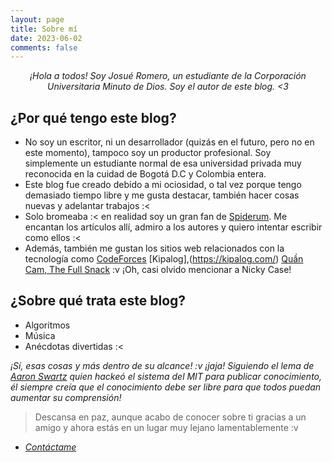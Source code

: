 ```yaml
---
layout: page
title: Sobre mí
date: 2023-06-02
comments: false
---
```


<center> <i> ¡Hola a todos! Soy Josué Romero, un estudiante de la Corporación Universitaria Minuto de Dios. Soy el autor de este blog. <3 </i></center>

## ¿Por qué tengo este blog?
- No soy un escritor, ni un desarrollador (quizás en el futuro, pero no en este momento), tampoco soy un productor profesional. Soy simplemente un estudiante normal de esa universidad privada muy reconocida en la cuidad de Bogotá D.C y Colombia entera.
- Este blog fue creado debido a mi ociosidad, o tal vez porque tengo demasiado tiempo libre y me gusta destacar, también hacer cosas nuevas y adelantar trabajos :<
- Solo bromeaba :< en realidad soy un gran fan de [Spiderum](https://spiderum.com/). Me encantan los artículos allí, admiro a los autores y quiero intentar escribir como ellos :<
- Además, también me gustan los sitios web relacionados con la tecnología como [CodeForces](https://codeforces.com/) [Kipalog],(https://kipalog.com/) [Quần Cam, The Full Snack](https://thefullsnack.com/) :v ¡Oh, casi olvido mencionar a Nicky Case!

## ¿Sobre qué trata este blog?
* Algoritmos
* Música
* Anécdotas divertidas :<

*¡Sí, esas cosas y más dentro de su alcance! :v ¡jaja! Siguiendo el lema de [Aaron Swartz](https://en.wikipedia.org/wiki/Aaron_Swartz) quien hackeó el sistema del MIT para publicar conocimiento, él siempre creía que el conocimiento debe ser libre para que todos puedan aumentar su comprensión!*
> Descansa en paz, aunque acabo de conocer sobre ti gracias a un amigo y ahora estás en un lugar muy lejano lamentablemente :v

- *[Contáctame](https://www.facebook.com/josueromr/)*